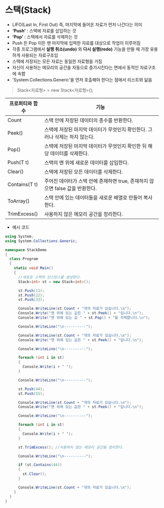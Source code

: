 # 스택(Stack)
* LIFO(Last In, First Out) 즉, 마지막에 들어온 자료가 먼저 나간다는 의미
* **'Push'** : 스택에 자료를 삽입하는 것
* **'Pop'** : 스택에서 자료를 삭제하는 것
* Push 든 Pop 이든 맨 마지막에 입력한 자료를 대상으로 작업이 이루어짐
* 각종 프로그램에서 **실행 취소(undo)** 와 **다시 실행(redo)** 기능을 만들 때 가장 유용하게 사용되는 자료구조임
* 스택에 저장되는 모든 자료는 동일한 자료형을 가짐
* 자신이 사용하는 메모리의 공간을 자동으로 증가시킨다는 면에서 동적인 자료구조에 속함
* 'System.Collections.Generic'을 먼저 호출해야 한다는 점에서 리스트와 닮음
> Stack<자료형> = new Stack<자료형>();
  
프로퍼티와 함수 | 기능 
----------------- | ------------------ 
Count | 스택 안에 저장된 데이터의 총수를 반환한다.
Peek() | 스택에 저장된 마지막 데이터가 무엇인지 확인한다. 그러나 삭제는 하지 않는다.
Pop() | 스택에 저장된 마지막 데이터가 무엇인지 확인한 뒤 해당 데이터를 삭제한다.
Push(T t) | 스택의 맨 위에 새로운 데이터를 삽입한다.
Clear() | 스택에 저장된 모든 데이터를 삭제한다.
Contains(T t) | 주어진 데이터가 스택 안에 존재하면 true, 존재하지 않으면 false 값을 반환한다.
ToArray() | 스택 안에 있는 데이터들을 새로운 배열로 만들어 복사한다.
TrimExcess() | 사용하지 않은 메모리 공간을 정리한다.

* 예시 코드
```C#
using System;
using System.Collections.Generic;

namespace StackDemo
{
  class Program
  {
    static void Main()
    {
      //새로운 스택의 인스턴스를 생성한다.
      Stack<int> st = new Stack<int>();

      st.Push(11);
      st.Push(22);
      st.Push(33);

      Console.WriteLine(st.Count + "개의 자료가 있습니다.\n");
      Console.Write("맨 위에 있는 값은 " + st.Peek() + "입니다.\n");
      Console.Write("맨 위에 있는 값 " + st.Pop() + "을 삭제합니다.\n");

      Console.WriteLine("\n----------");

      Console.WriteLine(st.Count + "개의 자료가 있습니다.\n");
      Console.Write("맨 위에 있는 값은 " + st.Peek() + "입니다.\n");

      Console.WriteLine("\n----------");

      foreach (int i in st)
      {
        Console.Write(i + " ");
      }

      Console.WriteLine("\n----------");

      st.Push(44);
      st.Push(55);

      Console.WriteLine(st.Count + "개의 자료가 있습니다.\n");
      Console.Write("맨 위에 있는 값은 " + st.Peek() + "입니다.\n");

      Console.WriteLine("\n----------");

      foreach (int i in st)
      {
        Console.Write(i + " ");
      }

      st.TrimExcess(); //사용하지 않는 메모리 공간을 정리한다.

      Console.WriteLine("\n----------");

      if (st.Contains(44))
      {
        st.Clear();
      }

      Console.WriteLine(st.Count + "개의 자료가 있습니다.\n");
    }
  }
}
```
